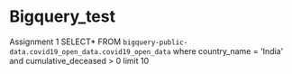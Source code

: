 # Bigquery_test
Assignment 1
SELECT* FROM `bigquery-public-data.covid19_open_data.covid19_open_data` 
where country_name = 'India'
and cumulative_deceased > 0
limit 10
